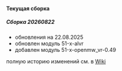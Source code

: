 #### Текущая сборка
##### Сборка 20260822
* обновления на 22.08.2025
* обновлен модуль 51-x-alvr
* добавлен модуль 51-x-openmw_vr-0.49

полную историю изменений см. в [Wiki](https://github.com/magos-linux/magos-linux/wiki/История)
